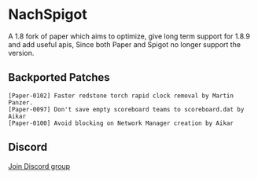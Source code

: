 # NachSpigot
A 1.8 fork of paper which aims to optimize, give long term support for 1.8.9 and add useful apis, 
Since both Paper and Spigot no longer support the version.

## Backported Patches
```
[Paper-0102] Faster redstone torch rapid clock removal by Martin Panzer.
[Paper-0097] Don't save empty scoreboard teams to scoreboard.dat by Aikar
[Paper-0100] Avoid blocking on Network Manager creation by Aikar
```

## Discord
[Join Discord group](https://discord.gg/SBTEbSx)
